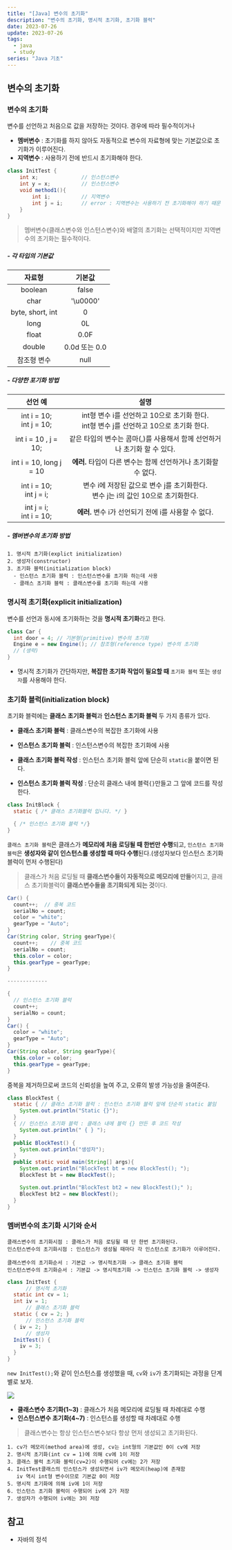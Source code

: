 ```yaml
---
title: "[Java] 변수의 초기화"
description: "변수의 초기화, 명시적 초기화, 초기화 블럭"
date: 2023-07-26
update: 2023-07-26
tags:
  - java
  - study
series: "Java 기초"
---
```


## 변수의 초기화

### 변수의 초기화

변수를 선언하고 처음으로 값을 저장하는 것이다. 경우에 따라 필수적이거나 

- **멤버변수** : 초기화를 하지 않아도 자동적으로 변수의 자료형에 맞는 기본값으로 초기화가 이루어진다.
- **지역변수** : 사용하기 전에 반드시 초기화해야 한다.

```java
class InitTest {
    int x;              // 인스턴스변수
    int y = x;          // 인스턴스변수
    void method1(){
        int i;          // 지역변수
        int j = i;      // error : 지역변수는 사용하기 전 초기화해야 하기 때문
    }
}
```

> 멤버변수(클래스변수와 인스턴스변수)와 배열의 초기화는 선택적이지만 지역변수의 초기화는 필수적이다.

##### - 각 타입의 기본값

| 자료형 | 기본값 |
| :---: | :---: |
| boolean | false |
| char | '\u0000' |
| byte, short, int | 0 |
| long | 0L |
| float | 0.0F |
| double | 0.0d 또는 0.0 |
| 참조형 변수 | null |

##### - 다양한 포기화 방법

| 선언 예 | 설명 |
| :---: | :---: |
| int i = 10; <br> int j = 10; | int형 변수 i를 선언하고 10으로 초기화 한다. <br> int형 변수 j를 선언하고 10으로 초기화 한다. |
| int i = 10 , j = 10; | 같은 타입의 변수는 콤마(,)를 사용해서 함께 선언하거나 초기화 할 수 있다. |
| int i = 10, long j = 10 | **에러.** 타입이 다른 변수는 함께 선언하거나 초기화할 수 없다. |
| int i = 10;<br>int j = i; | 변수 i에 저장된 값으로 변수 j를 초기화한다.<br>변수 j는 i의 값인 10으로 초기화한다. |
| int j = i;<br> int i = 10; | **에러.** 변수 i가 선언되기 전에 i를 사용할 수 없다. |

##### - 멤버변수의 초기화 방법

```
1. 명시적 초기화(explict initialization)
2. 생성자(constructor)
3. 초기화 블럭(initialization block)
  - 인스턴스 초기화 블럭 : 인스턴스변수를 초기화 하는데 사용
  - 클래스 초기화 블럭 : 클래스변수를 초기화 하는데 사용
```

### 명시적 초기화(explicit initialization)

변수를 선언과 동시에 초기화하는 것을 **명시적 초기화**라고 한다.

```java
class Car {
  int door = 4; // 기본형(primitive) 변수의 초기화
  Engine e = new Engine(); // 참조형(reference type) 변수의 초기화
  // (생략)
}
```

- 명시적 초기화가 간단하지만, **복잡한 초기화 작업이 필요할 때** `초기화 블럭` 또는 `생성자`를 사용해야 한다.

### 초기화 블럭(initialization block)

초기화 블럭에는 **클래스 초기화 블럭**과 **인스턴스 초기화 블럭** 두 가지 종류가 있다.
- **클래스 초기화 블럭** : 클래스변수의 복잡한 초기화에 사용
- **인스턴스 초기화 블럭** : 인스턴스변수의 복잡한 초기화에 사용

- **클래스 초기화 블럭 작성** : 인스턴스 초기화 블럭 앞에 단순히 `static`을 붙이면 된다.
- **인스턴스 초기화 블럭 작성** : 단순히 클래스 내에 블럭`{}`만들고 그 앞에 코드를 작성한다.

```java
class InitBlock {
  static { /* 클래스 초기화블럭 입니다. */ }

  { /* 인스턴스 초기화 블럭 */}
}
```

`클래스 초기화 블럭`은 클래스가 **메모리에 처음 로딩될 때 한번만 수행**되고, `인스턴스 초기화 블럭`은 **생성자와 같이 인스턴스를 생성할 때 마다 수행**된다.(생성자보다 인스턴스 초기화 블럭이 먼저 수행된다)

> 클래스가 처음 로딩될 때 **클래스변수들이 자동적으로 메모리에 만들**어지고, 클래스 초기화블럭이 **클래스변수들을 초기화되게 되는 것**이다.

```java
Car() {
  count++;  // 중복 코드
  serialNo = count;
  color = "white";
  gearType = "Auto";
}
Car(String color, String gearType){
  count++;    // 중복 코드
  serialNo = count;
  this.color = color;
  this.gearType = gearType;
}

-------------

{
  // 인스턴스 초기화 블럭
  count++; 
  serialNo = count;
}
Car() {
  color = "white";
  gearType = "Auto";
}
Car(String color, String gearType){
  this.color = color;
  this.gearType = gearType;
}
```
중복을 제거하므로써 코드의 신뢰성을 높여 주고, 오류의 발생 가능성을 줄여준다.

```java
class BlockTest {
  static { // 클래스 초기화 블럭 : 인스턴스 초기화 블럭 앞에 단순히 static 붙임
    System.out.println("Static {}");
  }
  { // 인스턴스 초기화 블럭 : 클래스 내에 블럭 {} 만든 후 코드 작성
    System.out.println(" { } ");
  }
  public BlockTest() {
    System.out.println("생성자");
  }
  public static void main(String[] args){
    System.out.println("BlockTest bt = new BlockTest(); ");
    BlockTest bt = new BlockTest();

    System.out.println("BlockTest bt2 = new BlockTest();" );
    BlockTest bt2 = new BlockTest();
  }
}
```

### 멤버변수의 초기화 시기와 순서

```
클래스변수의 초기화시점 : 클래스가 처음 로딩될 때 단 한번 초기화된다.
인스턴스변수의 초기화시점 : 인스턴스가 생성될 때마다 각 인스턴스로 초기화가 이루어진다.

클래스변수의 초기화순서 : 기본값 -> 명시적초기화 -> 클래스 초기화 블럭
인스턴스변수의 초기화순서 : 기본값 -> 명시적초기화 -> 인스턴스 초기화 블럭 -> 생성자
```

```java
class InitTest {
      // 명시적 초기화
  static int cv = 1;
  int iv = 1;
      // 클래스 초기화 블럭
  static { cv = 2; }
      // 인스턴스 초기화 블럭
  { iv = 2; }
      // 생성자
  InitTest() {
    iv = 3;
  }
}
```

`new InitTest();`와 같이 인스턴스를 생성했을 때, `cv`와 `iv`가 초기화되는 과정을 단계별로 보자.

![](https://github.com/C0ribo/code-blog/assets/133131980/e12638df-cff5-4c99-b391-7f45cb66e178)

- **클래스변수 초기화(1~3)** : 클래스가 처음 메모리에 로딩될 때 차례대로 수행
- **인스턴스변수 초기화(4~7)** : 인스턴스를 생성할 때 차례대로 수행

> 클래스변수는 항상 인스턴스변수보다 항상 먼저 생성되고 초기화된다.

```
1. cv가 메모리(method area)에 생성, cv는 int형의 기본값인 0이 cv에 저장
2. 명시적 초기화(int cv = 1)에 의해 cv에 1이 저장
3. 클래스 블럭 초기화 블럭(cv=2)이 수행되어 cv에는 2가 저장
4. InitTest클래스의 인스턴스가 생성되면서 iv가 메모리(heap)에 존재함
   iv 역시 int형 변수이므로 기본값 0이 저장
5. 명시적 초기화에 의해 iv에 1이 저장
6. 인스턴스 초기화 블럭이 수행되어 iv에 2가 저장
7. 생성자가 수행되어 iv에는 3이 저장
```

## 참고

- 자바의 정석